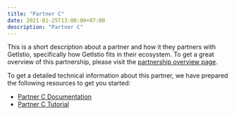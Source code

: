 ```yaml
---
title: "Partner C"
date: 2021-01-25T13:00:00+07:00
description: "Partner C"
---
```


This is a short description about a partner and how it they partners with GetIstio, specifically how GetIstio fits in their ecosystem. To get a great overview of this partnership, please visit the [partnership overview page](/partners/partner-C).

To get a detailed technical information about this partner, we have prepared the following resources to get you started:

<ul>
  <li><a href="/ecosystem-partners/partner-c/partner-c-documentation">Partner C Documentation</a></li>
  <li><a href="/ecosystem-partners/partner-c/partner-c-tutorial">Partner C Tutorial</a></li>
</ul>
